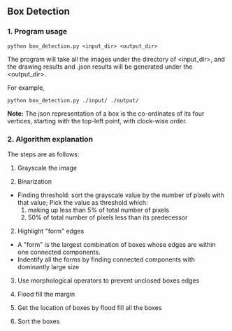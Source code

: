 ## Box Detection

### 1. Program usage

```
python box_detection.py <input_dir> <output_dir>
```
The program will take all the images under the directory of <input_dir>, and the drawing results and .json results will be generated under the <output_dir>.

For example,
```
python box_detection.py ./input/ ./output/
```

**Note:** The json representation of a box is the co-ordinates of its four vertices, starting with the top-left point, with clock-wise order.

### 2. Algorithm explanation
The steps are as follows:

1. Grayscale the image


2. Binarization  
  * Finding threshold: sort the grayscale value by the number of pixels with that value; Pick the value as threshold which:
    1. making up less than 5% of total number of pixels
    2. 50% of total number of pixels less than its predecessor


2. Highlight "form" edges
  * A "form" is the largest combination of boxes whose edges are within one connected components.
  * Indentify all the forms by finding connected components with dominantly large size


3. Use morphological operators to prevent unclosed boxes edges

4. Flood fill the margin

5. Get the location of boxes by flood fill all the boxes

6. Sort the boxes
